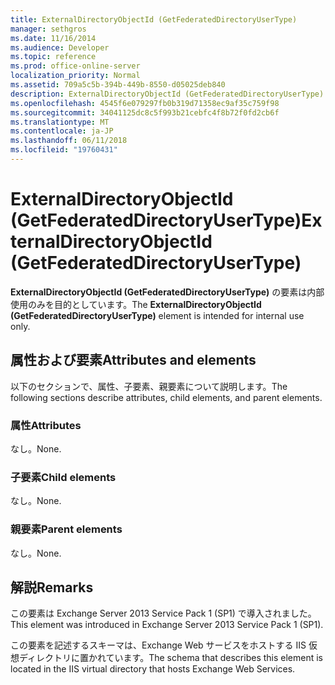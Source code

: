 ```yaml
---
title: ExternalDirectoryObjectId (GetFederatedDirectoryUserType)
manager: sethgros
ms.date: 11/16/2014
ms.audience: Developer
ms.topic: reference
ms.prod: office-online-server
localization_priority: Normal
ms.assetid: 709a5c5b-394b-449b-8550-d05025deb840
description: ExternalDirectoryObjectId (GetFederatedDirectoryUserType) の要素は内部使用のみを目的としています。
ms.openlocfilehash: 4545f6e079297fb0b319d71358ec9af35c759f98
ms.sourcegitcommit: 34041125dc8c5f993b21cebfc4f8b72f0fd2cb6f
ms.translationtype: MT
ms.contentlocale: ja-JP
ms.lasthandoff: 06/11/2018
ms.locfileid: "19760431"
---
```

# <a name="externaldirectoryobjectid-getfederateddirectoryusertype"></a><span data-ttu-id="a02a4-103">ExternalDirectoryObjectId (GetFederatedDirectoryUserType)</span><span class="sxs-lookup"><span data-stu-id="a02a4-103">ExternalDirectoryObjectId (GetFederatedDirectoryUserType)</span></span>

<span data-ttu-id="a02a4-104">**ExternalDirectoryObjectId (GetFederatedDirectoryUserType)** の要素は内部使用のみを目的としています。</span><span class="sxs-lookup"><span data-stu-id="a02a4-104">The **ExternalDirectoryObjectId (GetFederatedDirectoryUserType)** element is intended for internal use only.</span></span> 

## <a name="attributes-and-elements"></a><span data-ttu-id="a02a4-105">属性および要素</span><span class="sxs-lookup"><span data-stu-id="a02a4-105">Attributes and elements</span></span>

<span data-ttu-id="a02a4-106">以下のセクションで、属性、子要素、親要素について説明します。</span><span class="sxs-lookup"><span data-stu-id="a02a4-106">The following sections describe attributes, child elements, and parent elements.</span></span>
  
### <a name="attributes"></a><span data-ttu-id="a02a4-107">属性</span><span class="sxs-lookup"><span data-stu-id="a02a4-107">Attributes</span></span>

<span data-ttu-id="a02a4-108">なし。</span><span class="sxs-lookup"><span data-stu-id="a02a4-108">None.</span></span>
  
### <a name="child-elements"></a><span data-ttu-id="a02a4-109">子要素</span><span class="sxs-lookup"><span data-stu-id="a02a4-109">Child elements</span></span>

<span data-ttu-id="a02a4-110">なし。</span><span class="sxs-lookup"><span data-stu-id="a02a4-110">None.</span></span>
  
### <a name="parent-elements"></a><span data-ttu-id="a02a4-111">親要素</span><span class="sxs-lookup"><span data-stu-id="a02a4-111">Parent elements</span></span>

<span data-ttu-id="a02a4-112">なし。</span><span class="sxs-lookup"><span data-stu-id="a02a4-112">None.</span></span>
  
## <a name="remarks"></a><span data-ttu-id="a02a4-113">解説</span><span class="sxs-lookup"><span data-stu-id="a02a4-113">Remarks</span></span>

<span data-ttu-id="a02a4-114">この要素は Exchange Server 2013 Service Pack 1 (SP1) で導入されました。</span><span class="sxs-lookup"><span data-stu-id="a02a4-114">This element was introduced in Exchange Server 2013 Service Pack 1 (SP1).</span></span>
  
<span data-ttu-id="a02a4-115">この要素を記述するスキーマは、Exchange Web サービスをホストする IIS 仮想ディレクトリに置かれています。</span><span class="sxs-lookup"><span data-stu-id="a02a4-115">The schema that describes this element is located in the IIS virtual directory that hosts Exchange Web Services.</span></span>
  

